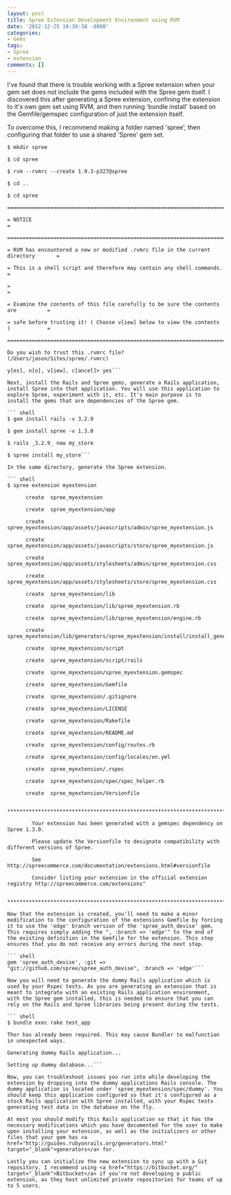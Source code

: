 ```yaml
---
layout: post
title: Spree Extension Development Environment using RVM
date: '2012-12-25 10:30:38 -0800'
categories:
- Gems
tags:
- Spree
- extension
comments: []
---
```

I've found that there is trouble working with a Spree extension when your gem set does not include the gems included with the Spree gem itself. I discovered this after generating a Spree extension, confining the extension to it's own gem set using RVM, and then running 'bundle install' based on the Gemfile/gemspec configuration of just the extension itself.

To overcome this, I recommend making a folder named 'spree', then configuring that folder to use a shared 'Spree' gem set.

``` shell
$ mkdir spree

$ cd spree

$ rvm --rvmrc --create 1.9.3-p327@spree

$ cd ..

$ cd spree

====================================================================================

= NOTICE                                                                           =

====================================================================================

= RVM has encountered a new or modified .rvmrc file in the current directory       =

= This is a shell script and therefore may contain any shell commands.             =

=                                                                                  =

= Examine the contents of this file carefully to be sure the contents are          =

= safe before trusting it! ( Choose v[iew] below to view the contents )            =

====================================================================================

Do you wish to trust this .rvmrc file? (/Users/jason/Sites/spree/.rvmrc)

y[es], n[o], v[iew], c[ancel]> yes```

Next, install the Rails and Spree gems, generate a Rails application, install Spree into that application. You will use this application to explore Spree, experiment with it, etc. It's main purpose is to install the gems that are dependencies of the Spree gem.

``` shell
$ gem install rails -v 3.2.9

$ gem install spree -v 1.3.0

$ rails _3.2.9_ new my_store

$ spree install my_store```

In the same directory, generate the Spree extension.

``` shell
$ spree extension myextension

      create  spree_myextension

      create  spree_myextension/app

      create  spree_myextension/app/assets/javascripts/admin/spree_myextension.js

      create  spree_myextension/app/assets/javascripts/store/spree_myextension.js

      create  spree_myextension/app/assets/stylesheets/admin/spree_myextension.css

      create  spree_myextension/app/assets/stylesheets/store/spree_myextension.css

      create  spree_myextension/lib

      create  spree_myextension/lib/spree_myextension.rb

      create  spree_myextension/lib/spree_myextension/engine.rb

      create  spree_myextension/lib/generators/spree_myextension/install/install_generator.rb

      create  spree_myextension/script

      create  spree_myextension/script/rails

      create  spree_myextension/spree_myextension.gemspec

      create  spree_myextension/Gemfile

      create  spree_myextension/.gitignore

      create  spree_myextension/LICENSE

      create  spree_myextension/Rakefile

      create  spree_myextension/README.md

      create  spree_myextension/config/routes.rb

      create  spree_myextension/config/locales/en.yml

      create  spree_myextension/.rspec

      create  spree_myextension/spec/spec_helper.rb

      create  spree_myextension/Versionfile

        ********************************************************************************

        Your extension has been generated with a gemspec dependency on Spree 1.3.0.

        Please update the Versionfile to designate compatibility with different versions of Spree.

        See http://spreecommerce.com/documentation/extensions.html#versionfile

        Consider listing your extension in the official extension registry http://spreecommerce.com/extensions"

        ********************************************************************************```

Now that the extension is created, you'll need to make a minor modification to the configuration of the extensions Gemfile by forcing it to use the 'edge' branch version of the 'spree_auth_devise' gem. This requires simply adding the ", :branch => 'edge'" to the end of the existing definition in the Gemfile for the extension. This step ensures that you do not receive any errors during the next step.

``` shell
gem 'spree_auth_devise', :git => "git://github.com/spree/spree_auth_devise", :branch => 'edge'```

Now you will need to generate the dummy Rails application which is used by your Rspec tests. As you are generating an extension that is meant to integrate with an existing Rails application environment, with the Spree gem installed, this is needed to ensure that you can rely on the Rails and Spree libraries being present during the tests.

``` shell
$ bundle exec rake test_app

Thor has already been required. This may cause Bundler to malfunction in unexpected ways.

Generating dummy Rails application...

Setting up dummy database...```

Now, you can troubleshoot issues you run into while developing the extension by dropping into the dummy applications Rails console. The dummy application is located under 'spree_myextension/spec/dummy'. You should keep this application configured so that it's configured as a stock Rails application with Spree installed, with your Rspec tests generating test data in the database on the fly.

At most you should modify this Rails application so that it has the necessary modifications which you have documented for the user to make upon installing your extension, as well as the initializers or other files that your gem has <a href="http://guides.rubyonrails.org/generators.html" target="_blank">generators</a> for.

Lastly you can initialize the new extension to sync up with a Git repository. I recommend using <a href="https://bitbucket.org/" target="_blank">Bitbucket</a> if you're not developing a public extension, as they host unlimited private repositories for teams of up to 5 users.

